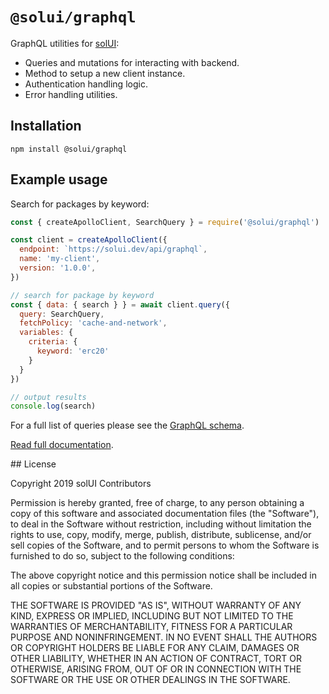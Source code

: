 # `@solui/graphql`

GraphQL utilities for [solUI](https://solui.dev):

* Queries and mutations for interacting with backend.
* Method to setup a new client instance.
* Authentication handling logic.
* Error handling utilities.


## Installation

```shell
npm install @solui/graphql
```

## Example usage

Search for packages by keyword:

```js
const { createApolloClient, SearchQuery } = require('@solui/graphql')

const client = createApolloClient({
  endpoint: `https://solui.dev/api/graphql`,
  name: 'my-client',
  version: '1.0.0',
})

// search for package by keyword
const { data: { search } } = await client.query({
  query: SearchQuery,
  fetchPolicy: 'cache-and-network',
  variables: {
    criteria: {
      keyword: 'erc20'
    }
  }
})

// output results
console.log(search)
```

For a full list of queries please see the [GraphQL schema](./src/typeDefs.js).

[Read full documentation](https://solui.dev/docs/packages/graphql).

## License

Copyright 2019 solUI Contributors

Permission is hereby granted, free of charge, to any person obtaining a copy of this software and associated documentation files (the "Software"), to deal in the Software without restriction, including without limitation the rights to use, copy, modify, merge, publish, distribute, sublicense, and/or sell copies of the Software, and to permit persons to whom the Software is furnished to do so, subject to the following conditions:

The above copyright notice and this permission notice shall be included in all copies or substantial portions of the Software.

THE SOFTWARE IS PROVIDED "AS IS", WITHOUT WARRANTY OF ANY KIND, EXPRESS OR IMPLIED, INCLUDING BUT NOT LIMITED TO THE WARRANTIES OF MERCHANTABILITY, FITNESS FOR A PARTICULAR PURPOSE AND NONINFRINGEMENT. IN NO EVENT SHALL THE AUTHORS OR COPYRIGHT HOLDERS BE LIABLE FOR ANY CLAIM, DAMAGES OR OTHER LIABILITY, WHETHER IN AN ACTION OF CONTRACT, TORT OR OTHERWISE, ARISING FROM, OUT OF OR IN CONNECTION WITH THE SOFTWARE OR THE USE OR OTHER DEALINGS IN THE SOFTWARE.
